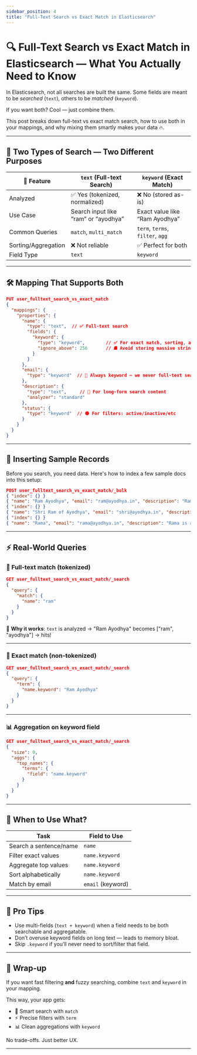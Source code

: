 ```yaml
---
sidebar_position: 4
title: "Full-Text Search vs Exact Match in Elasticsearch"
---
```


# 🔍 Full-Text Search vs Exact Match in Elasticsearch — What You Actually Need to Know

In Elasticsearch, not all searches are built the same. Some fields are meant to be *searched* (`text`), others to be *matched* (`keyword`).

If you want both? Cool — just combine them.

This post breaks down full-text vs exact match search, how to use both in your mappings, and why mixing them smartly makes your data 🔥.

---

## 🤹 Two Types of Search — Two Different Purposes

| 🔧 Feature          | `text` (Full-text Search)            | `keyword` (Exact Match)          |
| ------------------- | ------------------------------------ | -------------------------------- |
| Analyzed            | ✅ Yes (tokenized, normalized)        | ❌ No (stored as-is)              |
| Use Case            | Search input like “ram” or “ayodhya” | Exact value like “Ram Ayodhya”   |
| Common Queries      | `match`, `multi_match`               | `term`, `terms`, `filter`, `agg` |
| Sorting/Aggregation | ❌ Not reliable                       | ✅ Perfect for both               |
| Field Type          | `text`                               | `keyword`                        |

---

## 🛠️ Mapping That Supports Both

```json
PUT user_fulltext_search_vs_exact_match
{
  "mappings": {
    "properties": {
      "name": {
        "type": "text",  // ✅ Full-text search
        "fields": {
          "keyword": {
            "type": "keyword",        // ✅ For exact match, sorting, aggregations
            "ignore_above": 256       // ⛘ Avoid storing massive strings
          }
        }
      },
      "email": {
        "type": "keyword"  // 🔐 Always keyword — we never full-text search emails
      },
      "description": {
        "type": "text",     // 📝 For long-form search content
        "analyzer": "standard"
      },
      "status": {
        "type": "keyword"  // 🟢 For filters: active/inactive/etc
      }
    }
  }
}
```

---

## 📅 Inserting Sample Records

Before you search, you need data. Here's how to index a few sample docs into this setup:

```json
POST user_fulltext_search_vs_exact_match/_bulk
{ "index": {} }
{ "name": "Ram Ayodhya", "email": "ram@ayodhya.in", "description": "Ram is the king of Ayodhya and hero of Ramayana.", "status": "active" }
{ "index": {} }
{ "name": "Shri Ram of Ayodhya", "email": "shri@ayodhya.in", "description": "Shri Ram ruled Ayodhya with Dharma.", "status": "active" }
{ "index": {} }
{ "name": "Rama", "email": "rama@ayodhya.in", "description": "Rama is another name of Ram.", "status": "inactive" }
```

---

## ⚡ Real-World Queries

### 🎯 Full-text match (tokenized)

```json
GET user_fulltext_search_vs_exact_match/_search
{
  "query": {
    "match": {
      "name": "ram"
    }
  }
}
```

🧠 **Why it works**: `text` is analyzed → "Ram Ayodhya" becomes \["ram", "ayodhya"] → hits!

---

### 🧲 Exact match (non-tokenized)

```json
GET user_fulltext_search_vs_exact_match/_search
{
  "query": {
    "term": {
      "name.keyword": "Ram Ayodhya"
    }
  }
}
```

---

### 📊 Aggregation on keyword field

```json
GET user_fulltext_search_vs_exact_match/_search
{
  "size": 0,
  "aggs": {
    "top_names": {
      "terms": {
        "field": "name.keyword"
      }
    }
  }
}
```

---

## 💖 When to Use What?

| Task                   | Field to Use      |
| ---------------------- | ----------------- |
| Search a sentence/name | `name`            |
| Filter exact values    | `name.keyword`    |
| Aggregate top values   | `name.keyword`    |
| Sort alphabetically    | `name.keyword`    |
| Match by email         | `email` (keyword) |

---

## 🤠 Pro Tips

* Use multi-fields (`text + keyword`) when a field needs to be both searchable and aggregatable.
* Don’t overuse keyword fields on long text — leads to memory bloat.
* Skip `.keyword` if you’ll never need to sort/filter that field.

---

## 🚀 Wrap-up

If you want fast filtering **and** fuzzy searching, combine `text` and `keyword` in your mapping.

This way, your app gets:

* 🧠 Smart search with `match`
* ⚡ Precise filters with `term`
* 📊 Clean aggregations with `keyword`

No trade-offs. Just better UX.

---
